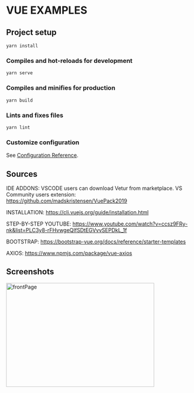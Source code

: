 # VUE EXAMPLES

## Project setup
```
yarn install
```

### Compiles and hot-reloads for development
```
yarn serve
```

### Compiles and minifies for production
```
yarn build
```

### Lints and fixes files
```
yarn lint
```

### Customize configuration
See [Configuration Reference](https://cli.vuejs.org/config/).



## Sources
IDE ADDONS:
VSCODE users can download Vetur from marketplace.
VS Community users extension: https://github.com/madskristensen/VuePack2019

INSTALLATION:
https://cli.vuejs.org/guide/installation.html

STEP-BY-STEP YOUTUBE:
https://www.youtube.com/watch?v=ccsz9FRy-nk&list=PLC3y8-rFHvwgeQIfSDtEGVvvSEPDkL_1f

BOOTSTRAP:
https://bootstrap-vue.org/docs/reference/starter-templates

AXIOS:
https://www.npmjs.com/package/vue-axios


## Screenshots
<a data-flickr-embed="true" href="https://www.flickr.com/photos/55156353@N07/51686444231/in/dateposted-public/" title="frontPage"><img src="https://live.staticflickr.com/65535/51686444231_f8de892e8a_w.jpg" width="400" height="280" alt="frontPage"></a>